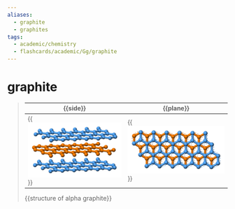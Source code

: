 ```yaml
---
aliases:
  - graphite
  - graphites
tags:
  - academic/chemistry
  - flashcards/academic/Gg/graphite
---
```


# graphite

> | {{side}} | {{plane}} |
> |-|-|
> | {{![side view of alpha graphite](../archives/Wikimedia%20Commons/Graphite-layers-side-3D-balls.png)}} | {{![top view of alpha graphite](../archives/Wikimedia%20Commons/Graphite-layers-top-3D-balls.png)}} |
>
> {{structure of alpha graphite}} <!--SR:!2023-12-18,189,310!2023-06-13,48,290!2023-12-12,184,310!2023-12-11,183,310!2023-12-14,186,310-->
